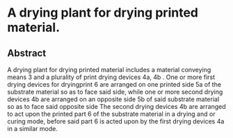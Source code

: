 # A drying plant for drying printed material.

## Abstract
A drying plant for drying printed material includes a material conveying means 3 and a plurality of print drying devices 4a, 4b . One or more first drying devices for dryingprint 6 are arranged on one printed side 5a of the substrate material so as to face said side, while one or more second drying devices 4b are arranged on an opposite side 5b of said substrate material so as to face said opposite side The second drying devices 4b are arranged to act upon the printed part 6 of the substrate material in a drying and or curing mode, before said part 6 is acted upon by the first drying devices 4a in a similar mode.